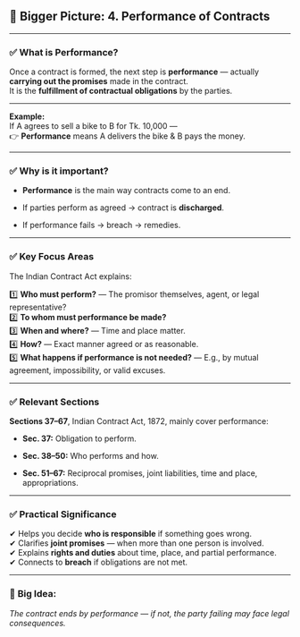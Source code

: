 
## 🎯 **Bigger Picture: 4. Performance of Contracts**

---

### ✅ **What is Performance?**

Once a contract is formed, the next step is **performance** — actually **carrying out the promises** made in the contract.  
It is the **fulfillment of contractual obligations** by the parties.

---

**Example:**  
If A agrees to sell a bike to B for Tk. 10,000 —  
👉 **Performance** means A delivers the bike & B pays the money.

---

### ✅ **Why is it important?**

- **Performance** is the main way contracts come to an end.
    
- If parties perform as agreed → contract is **discharged**.
    
- If performance fails → breach → remedies.
    

---

### ✅ **Key Focus Areas**

The Indian Contract Act explains:

1️⃣ **Who must perform?** — The promisor themselves, agent, or legal representative?  
2️⃣ **To whom must performance be made?**  
3️⃣ **When and where?** — Time and place matter.  
4️⃣ **How?** — Exact manner agreed or as reasonable.  
5️⃣ **What happens if performance is not needed?** — E.g., by mutual agreement, impossibility, or valid excuses.

---

### ✅ **Relevant Sections**

**Sections 37–67**, Indian Contract Act, 1872, mainly cover performance:

- **Sec. 37:** Obligation to perform.
    
- **Sec. 38–50:** Who performs and how.
    
- **Sec. 51–67:** Reciprocal promises, joint liabilities, time and place, appropriations.
    

---

### ✅ **Practical Significance**

✔ Helps you decide **who is responsible** if something goes wrong.  
✔ Clarifies **joint promises** — when more than one person is involved.  
✔ Explains **rights and duties** about time, place, and partial performance.  
✔ Connects to **breach** if obligations are not met.

---

### 🔑 **Big Idea:**

_The contract ends by performance — if not, the party failing may face legal consequences._


